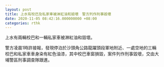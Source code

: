 ```yaml
---
layout: post
title: 上水有校巴及私家車被淋紅油和毀壞　警方列作刑事毀壞
date: 2020-11-05 08:42:16.000000000 +08:00
categories: rthk
---
```


上水有兩輛校巴和一輛私家車被淋紅油和毀壞。

警方凌晨1時許接報，發現停泊於沙頭角公路龍躍頭段軍地附近、一處空地的三輛校巴和私家車車身染有紅色油漆，其中校巴車窗損毀，案件列作刑事毀壞，交由大埔警區刑事調查隊跟進。
